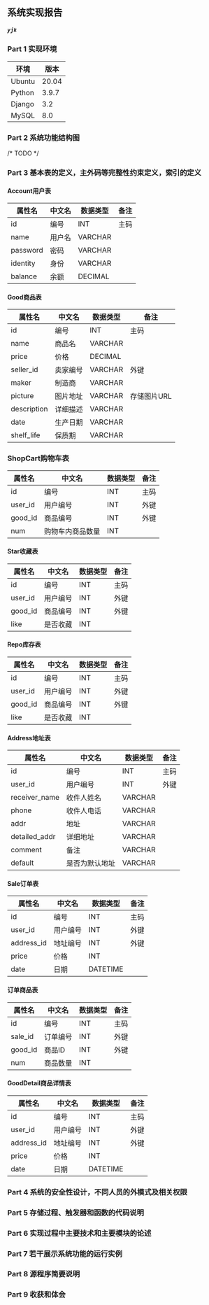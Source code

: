## 系统实现报告

##### `yjk`

### Part 1 实现环境

| 环境   | 版本  |
| ------ | ----- |
| Ubuntu | 20.04 |
| Python | 3.9.7 |
| Django | 3.2   |
| MySQL  | 8.0   |

### Part 2 系统功能结构图

/* TODO */

### Part 3 基本表的定义，主外码等完整性约束定义，索引的定义

#### Account用户表

| 属性名   | 中文名 | 数据类型 | 备注 |
| -------- | ------ | -------- | ---- |
| id       | 编号   | INT      | 主码 |
| name     | 用户名 | VARCHAR  |      |
| password | 密码   | VARCHAR  |      |
| identity | 身份   | VARCHAR  |      |
| balance  | 余额   | DECIMAL  |      |

#### Good商品表

| 属性名      | 中文名   | 数据类型 | 备注        |
| ----------- | -------- | -------- | ----------- |
| id          | 编号     | INT      | 主码        |
| name        | 商品名   | VARCHAR  |             |
| price       | 价格     | DECIMAL  |             |
| seller_id   | 卖家编号 | VARCHAR  | 外键        |
| maker       | 制造商   | VARCHAR  |             |
| picture     | 图片地址 | VARCHAR  | 存储图片URL |
| description | 详细描述 | VARCHAR  |             |
| date        | 生产日期 | VARCHAR  |             |
| shelf_life  | 保质期   | VARCHAR  |             |

### ShopCart购物车表

| 属性名  | 中文名           | 数据类型 | 备注 |
| ------- | ---------------- | -------- | ---- |
| id      | 编号             | INT      | 主码 |
| user_id | 用户编号         | INT      | 外键 |
| good_id | 商品编号         | INT      | 外键 |
| num     | 购物车内商品数量 | INT      |      |

#### Star收藏表

| 属性名  | 中文名   | 数据类型 | 备注 |
| ------- | -------- | -------- | ---- |
| id      | 编号     | INT      | 主码 |
| user_id | 用户编号 | INT      | 外键 |
| good_id | 商品编号 | INT      | 外键 |
| like    | 是否收藏 | INT      |      |

#### Repo库存表

| 属性名  | 中文名   | 数据类型 | 备注 |
| ------- | -------- | -------- | ---- |
| id      | 编号     | INT      | 主码 |
| user_id | 用户编号 | INT      | 外键 |
| good_id | 商品编号 | INT      | 外键 |
| like    | 是否收藏 | INT      |      |

#### Address地址表

| 属性名        | 中文名         | 数据类型 | 备注 |
| ------------- | -------------- | -------- | ---- |
| id            | 编号           | INT      | 主码 |
| user_id       | 用户编号       | INT      | 外键 |
| receiver_name | 收件人姓名     | VARCHAR  |      |
| phone         | 收件人电话     | VARCHAR  |      |
| addr          | 地址           | VARCHAR  |      |
| detailed_addr | 详细地址       | VARCHAR  |      |
| comment       | 备注           | VARCHAR  |      |
| default       | 是否为默认地址 | VARCHAR  |      |

#### Sale订单表

| 属性名     | 中文名   | 数据类型 | 备注 |
| ---------- | -------- | -------- | ---- |
| id         | 编号     | INT      | 主码 |
| user_id    | 用户编号 | INT      | 外键 |
| address_id | 地址编号 | INT      | 外键 |
| price      | 价格     | INT      |      |
| date       | 日期     | DATETIME |      |

#### 订单商品表

| 属性名  | 中文名   | 数据类型 | 备注 |
| ------- | -------- | -------- | ---- |
| id      | 编号     | INT      | 主码 |
| sale_id | 订单编号 | INT      | 外键 |
| good_id | 商品ID   | INT      | 外键 |
| num     | 商品数量 | INT      |      |

#### GoodDetail商品详情表

| 属性名     | 中文名   | 数据类型 | 备注 |
| ---------- | -------- | -------- | ---- |
| id         | 编号     | INT      | 主码 |
| user_id    | 用户编号 | INT      | 外键 |
| address_id | 地址编号 | INT      | 外键 |
| price      | 价格     | INT      |      |
| date       | 日期     | DATETIME |      |













### Part 4 系统的安全性设计，不同人员的外模式及相关权限

### Part 5 存储过程、触发器和函数的代码说明

### Part 6 实现过程中主要技术和主要模块的论述

### Part 7 若干展示系统功能的运行实例

### Part 8 源程序简要说明

### Part 9 收获和体会